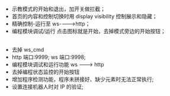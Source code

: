 ##

- 示教模式的开始和退出，加开关做拦截；
- 首页的内容和控制切换时用 display visibility 控制展示和隐藏；
- 精确控制-运行至 ws---->http；
- 编程模块调试/运行 点击图标就是开始，去掉模式旁边的开始按钮；

##

- 去掉 ws_cmd
- http 端口:9999; ws 端口:9998;
- 编程模块调试和运行功能 ws ---> http
- 去掉编程状态监控的开始按钮
- 增加程序检测功能，程序未拼接好、缺少元素时无法正常执行;
- 设置连接机器人时对 IP 的验证;
